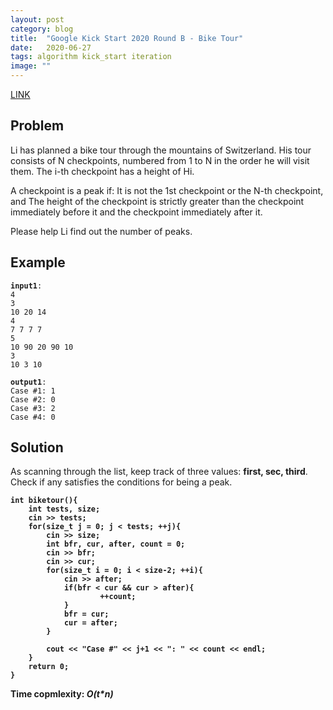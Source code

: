 ```yaml
---
layout: post
category: blog
title:  "Google Kick Start 2020 Round B - Bike Tour"
date:   2020-06-27
tags: algorithm kick_start iteration
image: ""
---
```


<a href = "https://codingcompetitions.withgoogle.com/kickstart/round/000000000019ffc8/00000000002d82e6">LINK</a>

## Problem
Li has planned a bike tour through the mountains of Switzerland. His tour consists of N checkpoints, numbered from 1 to N in the order he will visit them. The i-th checkpoint has a height of Hi.

A checkpoint is a peak if:
It is not the 1st checkpoint or the N-th checkpoint, and
The height of the checkpoint is strictly greater than the checkpoint immediately before it and the checkpoint immediately after it.

Please help Li find out the number of peaks.

## Example
<pre><code><strong>input1</strong>: 
4
3
10 20 14
4
7 7 7 7
5
10 90 20 90 10
3
10 3 10</code></pre>
<pre><code><strong>output1</strong>:
Case #1: 1
Case #2: 0
Case #3: 2
Case #4: 0
</code></pre>


## Solution
As scanning through the list, keep track of three values: <strong>first, sec, third</strong>. Check if any satisfies the conditions for being a peak.
<pre><code><strong>int biketour(){
    int tests, size;
    cin >> tests;
    for(size_t j = 0; j < tests; ++j){
        cin >> size;
        int bfr, cur, after, count = 0;
        cin >> bfr;
        cin >> cur;
        for(size_t i = 0; i < size-2; ++i){
            cin >> after;
            if(bfr < cur && cur > after){
                    ++count;
            }
            bfr = cur;
            cur = after;
        }
        
        cout << "Case #" << j+1 << ": " << count << endl;
    }
    return 0;
}</strong></code></pre>
<strong>Time copmlexity: <i>O(t*n)</i></strong>




<!-- <pre><code> -->

